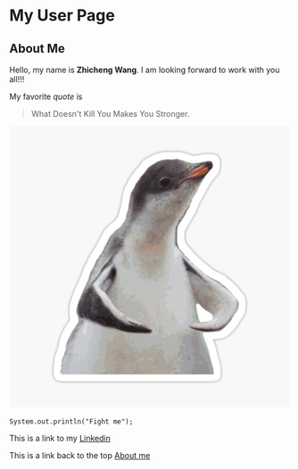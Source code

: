 # My User Page

## About Me

Hello, my name is **Zhicheng Wang**. I am looking forward to work with you all!!!

My favorite *quote* is 

>What Doesn't Kill You Makes You Stronger.

![](penguin.jpg)

```
System.out.println("Fight me");
```

This is a link to my [Linkedin](https://www.linkedin.com/in/jackson-wang1/)

This is a link back to the top [About me](https://github.com/Zhicheng-wan/CSE110/blob/main/index.md#about-me)
